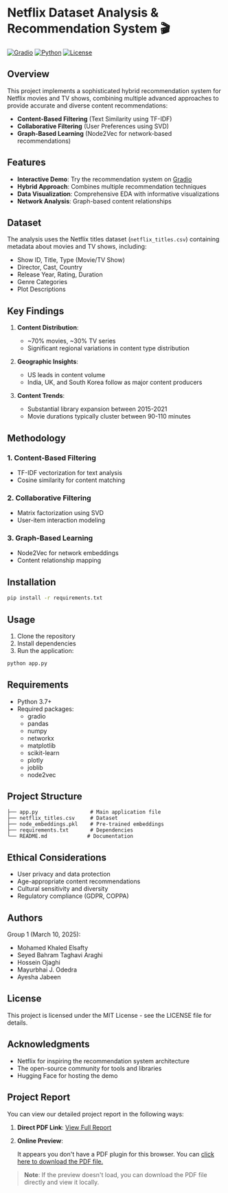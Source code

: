 # Netflix Dataset Analysis & Recommendation System 🎬

[![Gradio](https://img.shields.io/badge/Gradio-Demo-orange)](https://huggingface.co/spaces/Mohamed284/Netflix_Recommendation_System)
[![Python](https://img.shields.io/badge/Python-3.7%2B-blue)](https://www.python.org/)
[![License](https://img.shields.io/badge/License-MIT-green.svg)](https://opensource.org/licenses/MIT)

## Overview

This project implements a sophisticated hybrid recommendation system for Netflix movies and TV shows, combining multiple advanced approaches to provide accurate and diverse content recommendations:

- **Content-Based Filtering** (Text Similarity using TF-IDF)
- **Collaborative Filtering** (User Preferences using SVD)
- **Graph-Based Learning** (Node2Vec for network-based recommendations)

## Features

- **Interactive Demo**: Try the recommendation system on [Gradio](https://huggingface.co/spaces/Mohamed284/Netflix_Recommendation_System)
- **Hybrid Approach**: Combines multiple recommendation techniques
- **Data Visualization**: Comprehensive EDA with informative visualizations
- **Network Analysis**: Graph-based content relationships

## Dataset

The analysis uses the Netflix titles dataset (`netflix_titles.csv`) containing metadata about movies and TV shows, including:

- Show ID, Title, Type (Movie/TV Show)
- Director, Cast, Country
- Release Year, Rating, Duration
- Genre Categories
- Plot Descriptions

## Key Findings

1. **Content Distribution**:
   - ~70% movies, ~30% TV series
   - Significant regional variations in content type distribution

2. **Geographic Insights**:
   - US leads in content volume
   - India, UK, and South Korea follow as major content producers

3. **Content Trends**:
   - Substantial library expansion between 2015-2021
   - Movie durations typically cluster between 90-110 minutes

## Methodology

### 1. Content-Based Filtering
- TF-IDF vectorization for text analysis
- Cosine similarity for content matching

### 2. Collaborative Filtering
- Matrix factorization using SVD
- User-item interaction modeling

### 3. Graph-Based Learning
- Node2Vec for network embeddings
- Content relationship mapping

## Installation

```bash
pip install -r requirements.txt
```

## Usage

1. Clone the repository
2. Install dependencies
3. Run the application:
```bash
python app.py
```

## Requirements

- Python 3.7+
- Required packages:
  - gradio
  - pandas
  - numpy
  - networkx
  - matplotlib
  - scikit-learn
  - plotly
  - joblib
  - node2vec

## Project Structure

```plaintext
├── app.py                 # Main application file
├── netflix_titles.csv     # Dataset
├── node_embeddings.pkl    # Pre-trained embeddings
├── requirements.txt       # Dependencies
└── README.md             # Documentation
```

## Ethical Considerations

- User privacy and data protection
- Age-appropriate content recommendations
- Cultural sensitivity and diversity
- Regulatory compliance (GDPR, COPPA)

## Authors

Group 1 (March 10, 2025):
- Mohamed Khaled Elsafty
- Seyed Bahram Taghavi Araghi
- Hossein Ojaghi
- Mayurbhai J. Odedra
- Ayesha Jabeen

## License

This project is licensed under the MIT License - see the LICENSE file for details.

## Acknowledgments

- Netflix for inspiring the recommendation system architecture
- The open-source community for tools and libraries
- Hugging Face for hosting the demo


## Project Report

You can view our detailed project report in the following ways:

1. **Direct PDF Link**: [View Full Report](Group_1_Netflix%20Dataset%20Analysis%20%26%20Recommendation%20System.pdf)

2. **Online Preview**: 
   <object data="Group_1_Netflix%20Dataset%20Analysis%20%26%20Recommendation%20System.pdf" type="application/pdf" width="100%" height="600px">
      <p>It appears you don't have a PDF plugin for this browser. You can 
      <a href="Group_1_Netflix%20Dataset%20Analysis%20%26%20Recommendation%20System.pdf">click here to download the PDF file.</a></p>
   </object>

> **Note**: If the preview doesn't load, you can download the PDF file directly and view it locally.